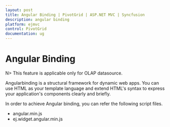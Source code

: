 ```yaml
---
layout: post
title: Angular Binding | PivotGrid | ASP.NET MVC | Syncfusion
description: angular binding
platform: ejmvc
control: PivotGrid
documentation: ug
---
```


# Angular Binding

N> This feature is applicable only for OLAP datasource.

Angularbinding is a structural framework for dynamic web apps. You can use HTML as your template language and extend HTML's syntax to express your application's components clearly and briefly.

In order to achieve Angular binding, you can refer the following script files. 

* angular.min.js
* ej.widget.angular.min.js



